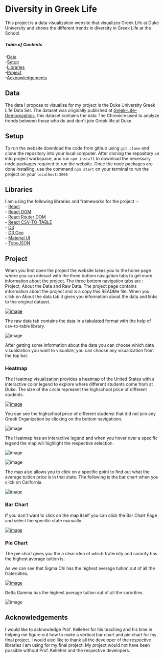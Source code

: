 # Diversity in Greek Life 

This project is a data visualization website that visualizes Greek Life at Duke University and shows the different trends in diversity in Greek Life at the School.

##### Table of Contents  
  -[Data](#Data)  
  -[Setup](#Setup)  
  -[Libraries](#Libraries)  
  -[Project](#Project)   
  -[Acknowledgements](#Acknowledgements)  

## Data

The data I propose to visualize for my project is the Duke University Greek Life Data Set. The dataset was originally published at [Greek-Life-Demographics](https://raw.githubusercontent.com/Chrissymbeck/Greek-Life-Demographics/master/Greek_Data_Duke_Class_of_2018.csv), this dataset contains the data The Chronicle used to analyze trends between those who do and don't join Greek life at Duke.

## Setup

To run the website download the code from github using `git clone` and clone the repository into your local computer. After cloning the repository `cd` into project workspace,  and run `npm install` to download the necessary node packages required to run the website. Once the node packages are done installing, use the command `npm start` on your terminal to run the project on your `localhost:3000` 

## Libraries

I am using the following libraries and frameworks for the project :- \
      - [React](https://github.com/facebook/react)\
      - [React DOM](https://github.com/facebook/react/tree/master/packages/react-dom)\
      - [React Router DOM](https://github.com/facebook/react)\
      - [React CSV-TO-TABLE](https://github.com/marudhupandiyang/react-csv-to-table)\
      - [D3](https://github.com/d3/d3)\
      - [D3 Geo](https://github.com/d3/d3-geo)\
      - [Material UI](https://github.com/mui-org/material-ui)\
      - [TopoJSON](https://github.com/topojson/topojson)

## Project

When you first open the project the website takes you to the home page where you can interact with the three bottom navigation tabs to get more information about the project. The three bottom navigation tabs are : Project, About the Data and Raw Data. The project page contains information about the project and is a copy this READMe file. When you click on About the data tab it gives you information about the data and links to the original dataset. 

[![image](https://raw.githubusercontent.com/lokesh234/DataVizFinalProject/master/VIz11.PNG)](https://lokesh234.github.io/DataVizFinalProject/#/)

The raw data tab contains the data in a tabulated format with the help of csv-to-table library. 

![image](https://raw.githubusercontent.com/lokesh234/DataVizFinalProject/master/VIz12.PNG)

After getting some information about the data you can choose which data visualization you want to visualize, you can choose any visualization from the top bar. 

### Heatmap

The Heatmap visualization provides a heatmap of the United States with a interactive color legend to explore where different students come from at Duke. The size of the circle represent the highschool price of different students. 

[![image](https://raw.githubusercontent.com/lokesh234/DataVizFinalProject/master/VIz13.PNG)](https://lokesh234.github.io/DataVizFinalProject/#/heatmap)

You can see the highschool price of different studenst that did not join any Greek Organization by clicking on the bottom navigationn.

![image](https://raw.githubusercontent.com/lokesh234/DataVizFinalProject/master/not.png)

The Heatmap has an interactive legend and when you hover over a specific legend the map will highlight the respective selection. 

![image](https://raw.githubusercontent.com/lokesh234/DataVizFinalProject/master/Srat.png)

![image](https://raw.githubusercontent.com/lokesh234/DataVizFinalProject/master/Frat.png)

The map also allows you to click on a specific point to find out what the average tuition price is in that state. The following is the bar chart when you click on California.

[![image](https://raw.githubusercontent.com/lokesh234/DataVizFinalProject/master/VIz15.PNG)](https://lokesh234.github.io/DataVizFinalProject/#/barchart)

### Bar Chart 

If you don't want to click on the map itself you can click the Bar Chart Page and select the specific state manually.  

[![image](https://raw.githubusercontent.com/lokesh234/DataVizFinalProject/master/Baqr.PNG)](https://lokesh234.github.io/DataVizFinalProject/#/barchartstate)

### Pie Chart 

The pie chart gives you the a clear idea of which fraternity and sorority has the highest average tuition is. 

As we can see that Sigma Chi has the highest average tuition out of all the fraternities. 

[![image](https://raw.githubusercontent.com/lokesh234/DataVizFinalProject/master/Fratpie.PNG)](https://lokesh234.github.io/DataVizFinalProject/#/piechart)

Delta Gamma has the highest average tuition out of all the sororities. 

![image](https://raw.githubusercontent.com/lokesh234/DataVizFinalProject/master/SratPi.PNG)


## Acknowledgements 

I would like to acknowledge Prof. Kelleher for his teaching and his time in helping me figure out how to make a vertical bar chart and pie chart for my final project. I would also like to thank all the developer of the respective libraries I am using for my final project. My project would not have been possible without Prof. Kelleher and the respective developers. 
